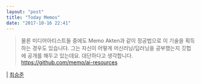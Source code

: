 ```yaml
---
layout: "post"
title: "Today Memos"
date: "2017-10-16 22:41"
---
```




> 물론 미디어아티스트들 중에도 Memo Akten과 같이 정공법으로 이 기술을 획득하는 경우도 있습니다. 그는 자신이 어떻게 머신러닝/딥러닝을 공부했는지 깃헙에 공개를 해두고 있는데요. 대단하다고 생각합니다.
> https://github.com/memo/ai-resources

| [최승준](https://www.facebook.com/seungjoon.choi/)
